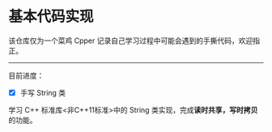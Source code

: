 # 基本代码实现

该仓库仅为一个菜鸡 Cpper 记录自己学习过程中可能会遇到的手撕代码，欢迎指正。

***

目前进度：

- [x] 手写 String 类

学习 C++ 标准库<非C++11标准>中的 String 类实现，完成**读时共享，写时拷贝**的功能。